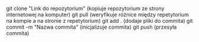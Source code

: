 git clone "Link do repozytorium" (kopiuje repozytorium ze strony internetowej na komputer)
git pull (weryfikuje różnice między repetytorium na kompie a na stronie z repetytorium)
git add . (dodaje pliki do commita)
git commit -m "Nazwa commita" (inicjalizuje commita)
git push (przesyła commita)